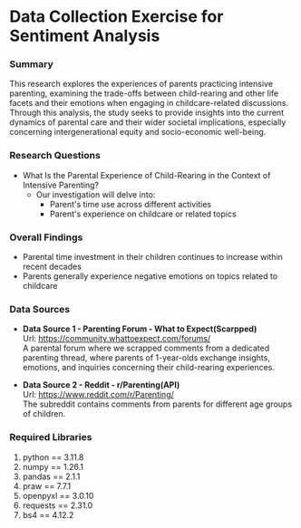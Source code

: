# Data Collection Exercise for Sentiment Analysis

### Summary
This research explores the experiences of parents practicing intensive parenting, examining the trade-offs between child-rearing and other life facets and their emotions when engaging in childcare-related discussions. Through this analysis, the study seeks to provide insights into the current dynamics of parental care and their wider societal implications, especially concerning intergenerational equity and socio-economic well-being.

### Research Questions      

* What Is the Parental Experience of Child-Rearing in the Context of Intensive Parenting?
  * Our investigation will delve into:
      * Parent's time use across different activities
      * Parent's experience on childcare or related topics      

### Overall Findings
* Parental time investment in their children continues to increase within recent decades
* Parents generally experience negative emotions on topics related to childcare

### Data Sources
* **Data Source 1 - Parenting Forum - What to Expect(Scarpped)**  
Url: https://community.whattoexpect.com/forums/  
A parental forum where we scrapped comments from a dedicated parenting thread, where parents of 1-year-olds exchange insights, emotions, and inquiries concerning their child-rearing experiences.

* **Data Source 2 - Reddit - r/Parenting(API)**  
Url: https://www.reddit.com/r/Parenting/  
The subreddit contains comments from parents for different age groups of children.

### Required Libraries  
1. python == 3.11.8
2. numpy == 1.26.1
3. pandas == 2.1.1
4. praw == 7.7.1
5. openpyxl == 3.0.10
6. requests == 2.31.0
7. bs4 == 4.12.2



